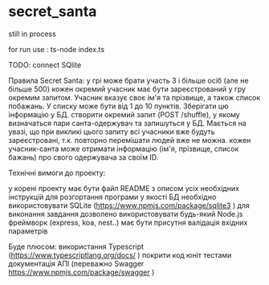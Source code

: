 # secret_santa

still in process

for run use : ts-node index.ts

TODO: connect SQlite


Правила Secret Santa: 
у грі може брати участь 3 і більше осіб (але не більше 500)
кожен окремий учасник має бути зареєстрований у гру окремим запитом. Учасник вказує своє ім'я та прізвище, а також список побажань. 
У списку може бути від 1 до 10 пунктів. Зберігати цю інформацію у БД.
створити окремий запит (POST /shuffle), у якому визначаться пари санта-одержувач та запишуться у БД. Мається на увазі, що при викликі цього запиту всі учасники вже будуть зареєстровані, т.к. повторно перемішати людей вже не можна.
кожен учасник-санта може отримати інформацію (ім'я, прізвище, список бажань) про свого одержувача за своїм ID.


Технічні вимоги до проекту:

у корені проекту має бути файл README з описом усіх необхідних інструкцій для розгортання програми
у якості БД необхідно використовувати SQLite (https://www.npmjs.com/package/sqlite3 )
для виконання завдання дозволено використовувати будь-який Node.js фреймворк (express, koa, nest..)
має бути присутня валідація вхідних параметрів

Буде плюсом:
використання Typescript (https://www.typescriptlang.org/docs/ )
покрити код юніт тестами
документація АПІ (переважно Swagger https://www.npmjs.com/package/swagger )
